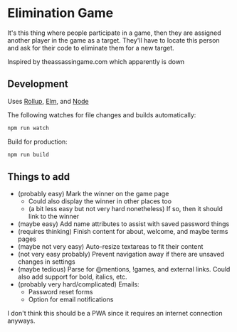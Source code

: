 # Elimination Game

It's this thing where people participate in a game, then they are assigned another player in the game as a target. They'll have to locate this person and ask for their code to eliminate them for a new target.

Inspired by theassassingame.com which apparently is down

## Development

Uses [Rollup](https://rollupjs.org/guide/en/), [Elm](https://elm-lang.org/), and [Node](https://nodejs.org/)

The following watches for file changes and builds automatically:

```sh
npm run watch
```

Build for production:

```sh
npm run build
```

## Things to add

- (probably easy) Mark the winner on the game page
  - Could also display the winner in other places too
  - (a bit less easy but not very hard nonetheless) If so, then it should link to the winner
- (maybe easy) Add name attributes to assist with saved password things
- (requires thinking) Finish content for about, welcome, and maybe terms pages
- (maybe not very easy) Auto-resize textareas to fit their content
- (not very easy probably) Prevent navigation away if there are unsaved changes in settings
- (maybe tedious) Parse for \@mentions, !games, and external links. Could also add support for bold, italics, etc.
- (probably very hard/complicated) Emails:
  - Password reset forms
  - Option for email notifications

I don't think this should be a PWA since it requires an internet connection anyways.
